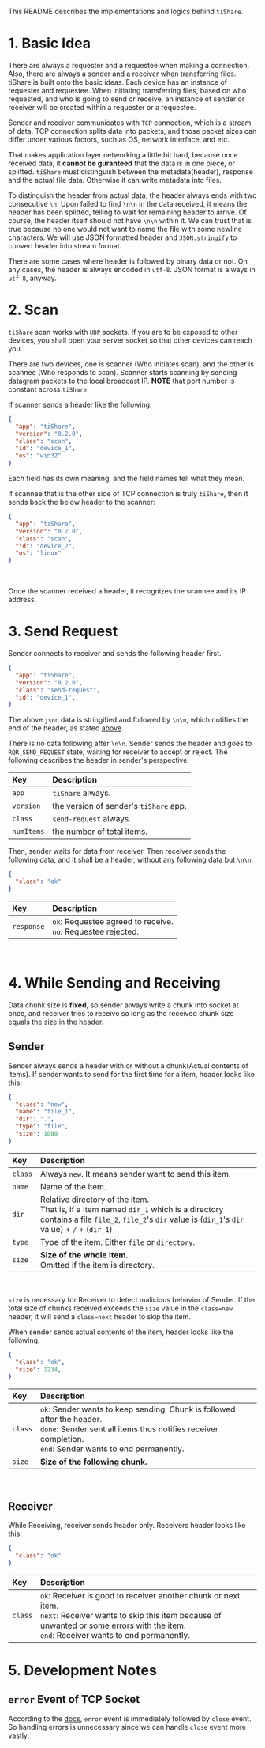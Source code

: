 This README describes the implementations and logics behind `tiShare`.
<br>

# 1. Basic Idea
There are always a requester and a requestee when making a connection.
Also, there are always a sender and a receiver when transferring files.
tiShare is built onto the basic ideas.
Each device has an instance of requester and requestee.
When initiating transferring files, based on who requested, and
who is going to send or receive, an instance of sender or receiver will be
created within a requester or a requestee.
<br>

Sender and receiver communicates with `TCP` connection, which is a stream of data.
TCP connection splits data into packets, and those packet sizes can differ under various factors, such as OS, network interface, and etc.
<br>

That makes application layer networking a little bit hard, because once received data,
it **cannot be guranteed** that the data is in one piece, or splitted.
`tiShare` must distinguish between the metadata(header),
response and the actual file data. Otherwise it can write metadata into files.
<br>

To distinguish the header from actual data, 
the header always ends with two consecutive `\n`.
Upon failed to find `\n\n` in the data received, it means the header has been splitted,
telling to wait for remaining header to arrive.
Of course, the header itself should not have `\n\n` within it.
We can trust that is true because no one would not want to
name the file with some newline characters.
We will use JSON formatted header and `JSON.stringify` to convert header into stream format.
<br>

There are some cases where header is followed by binary data or not.
On any cases, the header is always encoded in `utf-8`.
JSON format is always in `utf-8`, anyway.
<br>

# 2. Scan
<!-- TODO Edit. No TCP, but UDP. -->
`tiShare` scan works with `UDP` sockets.
If you are to be exposed to other devices, you shall open your server socket
so that other devices can reach you.
<br>

There are two devices, one is scanner (Who initiates scan),
and the other is scannee (Who responds to scan).
Scanner starts scanning by sending datagram packets to the local broadcast IP.
**NOTE** that port number is constant across `tiShare`.

If scanner sends a header like the following:
```json
{
  "app": "tiShare",
  "version": "0.2.0",
  "class": "scan",
  "id": "device_1",
  "os": "win32"
}
```
Each field has its own meaning, and the field names tell what they mean.
<br>

If scannee that is the other side of TCP connection is truly `tiShare`,
then it sends back the below header to the scanner:
```json
{
  "app": "tiShare",
  "version": "0.2.0",
  "class": "scan",
  "id": "device_2",
  "os": "linux"
}
```
<br>

Once the scanner received a header, it recognizes the scannee and its IP address.
<br>

# 3. Send Request
Sender connects to receiver and sends the following header first.
```json
{
  "app": "tiShare",
  "version": "0.2.0",
  "class": "send-request",
  "id": "device_1",
}
```
The above `json` data is stringified and followed by `\n\n`, which notifies the end of the header, as stated [above](#basic-idea).
<br>

There is no data following after `\n\n`. Sender sends the header and goes to `RQR_SEND_REQUEST` state, waiting for receiver to accept or reject.
The following describes the header in sender's perspective.
<br>

| Key | Description |
| :--- | :--- |
| `app` | `tiShare` always. |
| `version` | the version of sender's `tiShare` app. |
| `class` | `send-request` always. |
| `numItems` | the number of total items. |

Then, sender waits for data from receiver.
Then receiver sends the following data,
and it shall be a header, without any following data but `\n\n`.
<br>
```json
{
  "class": "ok"
}
```

| Key | Description |
| :--- | :--- |
| `response` | `ok`: Requestee agreed to receive.<br> `no`: Requestee rejected. |
<br>


# 4. While Sending and Receiving
Data chunk size is **fixed**,
so sender always write a chunk into socket at once,
and receiver tries to receive so long as
the received chunk size equals the size in the header.
<br>

## Sender
Sender always sends a header with or without a chunk(Actual contents of items).
If sender wants to send for the first time for a item, header looks like this:
<br>

```json
{
  "class": "new",
  "name": "file_1",
  "dir": ".",
  "type": "file",
  "size": 1000
}
```
| Key | Description |
| :--- | :--- |
| `class` | Always `new`. It means sender want to send this item. |
| `name` | Name of the item. |
| `dir` | Relative directory of the item.<br> That is, if a item named `dir_1` which is a directory contains a file `file_2`, `file_2`'s `dir` value is (`dir_1`'s `dir` value) + `/` + (`dir_1`)
| `type` | Type of the item. Either `file` or `directory`. |
| `size` | **Size of the whole item.**<br>Omitted if the item is directory. |
<br>

`size` is necessary for Receiver to detect malicious behavior of Sender. If the total size of chunks received exceeds the `size` value in the `class=new` header, it will send a `class=next` header to skip the item.
<br>

When sender sends actual contents of the item, header looks like the following.
<br>

```json
{
  "class": "ok",
  "size": 1234,
}
```
| Key | Description |
| :--- | :--- |
| `class` | `ok`: Sender wants to keep sending. Chunk is followed after the header.<br>`done`: Sender sent all items thus notifies receiver completion.<br>`end`: Sender wants to end permanently.<br> |
| `size` | **Size of the following chunk.** |
<br>

## Receiver
While Receiving, receiver sends header only.
Receivers header looks like this.
<br>

```json
{
  "class": "ok"
}
```
| Key | Description |
| :--- | :--- |
| `class` | `ok`: Receiver is good to receiver another chunk or next item.<br>`next`: Receiver wants to skip this item because of unwanted or some errors with the item.<br>`end`: Receiver wants to end permanently.<br> |

# 5. Development Notes

## `error` Event of TCP Socket
According to the [docs](https://nodejs.org/docs/latest-v14.x/api/net.html#net_event_error_1), `error` event is immediately followed by `close` event. So handling errors is unnecessary since we can handle `close` event more vastly.
<br>
